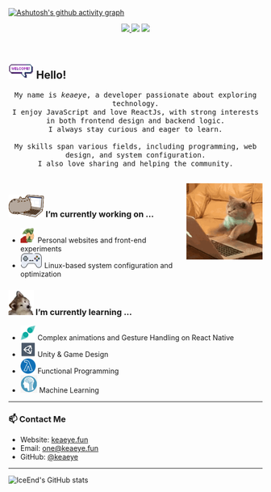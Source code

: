 [![Ashutosh's github activity graph](https://github-readme-activity-graph.vercel.app/graph?username=keaeye&theme=merko)](https://github.com/ashutosh00710/github-readme-activity-graph)

<!-- 顶部徽章 -->
<p align="center">
  <a href="https://keaeye.fun" target="_blank">
    <img src="https://img.shields.io/badge/Keaeye-Home-blue?style=flat-square&labelColor=blank" />
  </a>
  <img src="https://img.shields.io/badge/React_Native-Addict-61DAFB?style=flat-square&logo=react" />
  <img src="https://img.shields.io/badge/Status-Always%20Learning-yellow?style=flat-square" />
</p>

<br/>

## <img src="https://raw.githubusercontent.com/keaeye/keaeye/main/emoji/welcomeglitch.gif" width="50px" /> Hello!

<p align="center">
  <samp>
    My name is <em>keaeye</em>, a developer passionate about exploring technology.<br/>
    I enjoy JavaScript and love ReactJs, with strong interests in both frontend design and backend logic.<br/>
    I always stay curious and eager to learn.<br/><br/>
    My skills span various fields, including programming, web design, and system configuration.<br/>
    I also love sharing and helping the community.
  </samp>
</p>

<br/>

<img src="https://raw.githubusercontent.com/keaeye/keaeye/main/emoji/tenor.gif" align="right" width="30%" alt="coding-cat" />

### <img src="https://raw.githubusercontent.com/keaeye/keaeye/main/emoji/PusheenCompute.gif" width="70px" /> I’m currently working on ...

- <img src="https://raw.githubusercontent.com/keaeye/keaeye/main/emoji/3243_take_my_money.png" height="30px" /> Personal websites and front-end experiments  
- <img src="https://raw.githubusercontent.com/keaeye/keaeye/main/emoji/controller.png" height="30px" /> Linux-based system configuration and optimization  

### <img src="https://raw.githubusercontent.com/keaeye/keaeye/main/emoji/Confused_Dog.gif" height="50px" /> I’m currently learning ...

- <img src="https://raw.githubusercontent.com/keaeye/keaeye/main/emoji/gesture.jpeg" width="30px" /> Complex animations and Gesture Handling on React Native  
- <img src="https://raw.githubusercontent.com/keaeye/keaeye/main/emoji/unity.png" height="30px" /> Unity & Game Design  
- <img src="https://raw.githubusercontent.com/keaeye/keaeye/main/emoji/functional.png" height="30px" /> Functional Programming  
- <img src="https://raw.githubusercontent.com/keaeye/keaeye/main/emoji/ml.png" height="35px" /> Machine Learning

---

### 📫 Contact Me

- Website: [keaeye.fun](https://keaeye.fun)
- Email: [one@keaeye.fun](mailto:one@keaeye.fun)
- GitHub: [@keaeye](https://github.com/keaeye)

---
![IceEnd's GitHub stats](https://github-immortality.vercel.app/api?username=keaeye)
